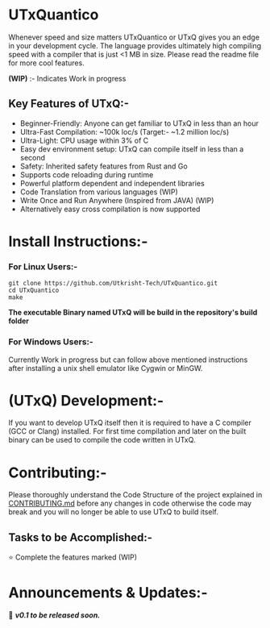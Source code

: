 # UTxQuantico
Whenever speed and size matters UTxQuantico or UTxQ gives you an edge in your development cycle. The language provides ultimately high compiling speed with a compiler that is just &lt;1 MB in size. Please read the readme file for more cool features.

**(WIP)** :- Indicates Work in progress

## Key Features of UTxQ:-
- Beginner-Friendly: Anyone can get familiar to UTxQ in less than an hour
- Ultra-Fast Compilation: ~100k loc/s (Target:- ~1.2 million loc/s) 
- Ultra-Light: CPU usage within 3% of C
- Easy dev environment setup: UTxQ can compile itself in less than a second
- Safety: Inherited safety features from Rust and Go
- Supports code reloading during runtime 
- Powerful platform dependent and independent libraries
- Code Translation from various languages (WIP)
- Write Once and Run Anywhere (Inspired from JAVA) (WIP)
- Alternatively easy cross compilation is now supported

# Install Instructions:-
### For Linux Users:-
```
git clone https://github.com/Utkrisht-Tech/UTxQuantico.git
cd UTxQuantico
make
```

**The executable Binary named UTxQ will be build in the repository's build folder**
### For Windows Users:-
Currently Work in progress but can follow above mentioned instructions after installing a unix shell emulator like Cygwin or MinGW.

# (UTxQ) Development:-
If you want to develop UTxQ itself then it is required to have a C compiler (GCC or Clang) installed. For first time compilation and later on the built binary can be used to compile the code written in UTxQ.   

# Contributing:-
Please thoroughly understand the Code Structure of the project explained in [CONTRIBUTING.md](UTxQDocs/CONTRIBUTING.md) before any changes in code otherwise  the code may break and you will no longer be able to use UTxQ to build itself.
## Tasks to be Accomplished:-
   :star: Complete the features marked (WIP) 

# Announcements & Updates:-
:loudspeaker:  **_v0.1 to be released soon._**
